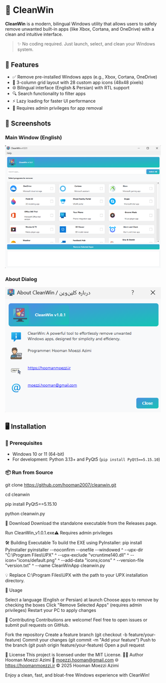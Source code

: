 # 🧹 CleanWin

**CleanWin** is a modern, bilingual Windows utility that allows users to safely remove unwanted built-in apps (like Xbox, Cortana, and OneDrive) with a clean and intuitive interface.

> ✨ No coding required. Just launch, select, and clean your Windows system.

## 🚀 Features

- ✅ Remove pre-installed Windows apps (e.g., Xbox, Cortana, OneDrive)
- 🎨 3-column grid layout with 28 custom app icons (48x48 pixels)
- 🌐 Bilingual interface (English & Persian) with RTL support
- 🔍 Search functionality to filter apps
- ⚡ Lazy loading for faster UI performance
- 🔐 Requires admin privileges for app removal

## 📸 Screenshots

### Main Window (English)
![Main Window (English)](screenshots/main_window.png)

### About Dialog
![About Dialog](screenshots/about_dialog.png)

## 🖥️ Installation

### 🧰 Prerequisites

- Windows 10 or 11 (64-bit)
- For development: Python 3.13+ and PyQt5 (`pip install PyQt5==5.15.10`)

### 📦 Run from Source


git clone https://github.com/hooman2007/cleanwin.git

cd cleanwin

pip install PyQt5==5.15.10

python cleanwin.py

📁 Download
Download the standalone executable from the Releases page.

Run CleanWin_v1.0.1.exe⚠️ Requires admin privileges

🛠️ Building Executable
To build the EXE using PyInstaller:
pip install PyInstaller
pyinstaller --noconfirm --onefile --windowed ^
  --upx-dir "C:\Program Files\UPX" ^
  --upx-exclude "vcruntime140.dll" ^
  --icon="icons/default.png" ^
  --add-data "icons;icons" ^
  --version-file "version.txt" ^
  --name CleanWinApp cleanwin.py


💡 Replace C:\Program Files\UPX with the path to your UPX installation directory.

🧪 Usage

Select a language (English or Persian) at launch
Choose apps to remove by checking the boxes
Click "Remove Selected Apps" (requires admin privileges)
Restart your PC to apply changes

🤝 Contributing
Contributions are welcome! Feel free to open issues or submit pull requests on GitHub.

Fork the repository
Create a feature branch (git checkout -b feature/your-feature)
Commit your changes (git commit -m "Add your feature")
Push to the branch (git push origin feature/your-feature)
Open a pull request

📄 License
This project is licensed under the MIT License.
👨‍💻 Author
Hooman Moezzi Azimi
📧 moezzi.hooman@gmail.com
🌐 https://hoomanmoezzi.ir
© 2025 Hooman Moezzi Azimi

Enjoy a clean, fast, and bloat-free Windows experience with CleanWin!
